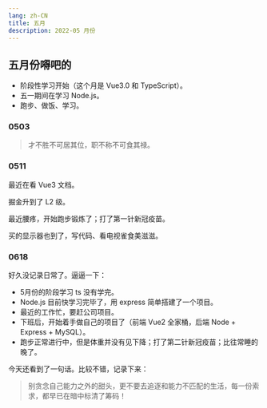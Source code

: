 ```yaml
---
lang: zh-CN
title: 五月
description: 2022-05 月份
---
```


## 五月份嘚吧的

- 阶段性学习开始（这个月是 Vue3.0 和 TypeScript）。
- 五一期间在学习 Node.js。
- 跑步、做饭、学习。

### 0503

> 才不胜不可居其位，职不称不可食其禄。

### 0511

最近在看 Vue3 文档。

掘金升到了 L2 级。

最近腰疼，开始跑步锻炼了；打了第一针新冠疫苗。

买的显示器也到了，写代码、看电视雀食美滋滋。

### 0618

好久没记录日常了。逼逼一下：

- 5月份的阶段学习 ts 没有学完。
- Node.js 目前快学习完毕了，用 express 简单搭建了一个项目。
- 最近的工作忙，要赶公司项目。
- 下班后，开始着手做自己的项目了（前端 Vue2 全家桶，后端 Node + Express + MySQL）。
- 跑步正常进行中，但是体重并没有见下降；打了第二针新冠疫苗；比往常睡的晚了。

今天还看到了一句话。比较不错，记录下来：

> 别贪念自己能力之外的甜头，更不要去追逐和能力不匹配的生活，每一份索求，都早已在暗中标清了筹码！
